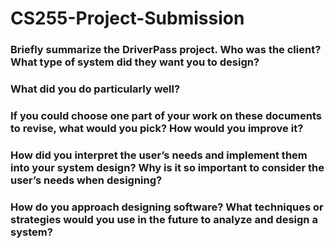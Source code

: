 # CS255-Project-Submission

### Briefly summarize the DriverPass project. Who was the client? What type of system did they want you to design?


### What did you do particularly well?


### If you could choose one part of your work on these documents to revise, what would you pick? How would you improve it?



### How did you interpret the user’s needs and implement them into your system design? Why is it so important to consider the user’s needs when designing?


### How do you approach designing software? What techniques or strategies would you use in the future to analyze and design a system?
